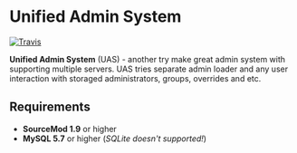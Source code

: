 # Unified Admin System
[![Travis](https://api.travis-ci.com/CrazyHackGUT/sm-autodemo.svg?branch=master)](https://travis-ci.com/CrazyHackGUT/sm-uas)

**Unified Admin System** (UAS) - another try make great admin system with supporting multiple servers. UAS tries separate admin loader and any user interaction with storaged administrators, groups, overrides and etc.

## Requirements
- **SourceMod 1.9** or higher
- **MySQL 5.7** or higher (_SQLite doesn't supported!_)